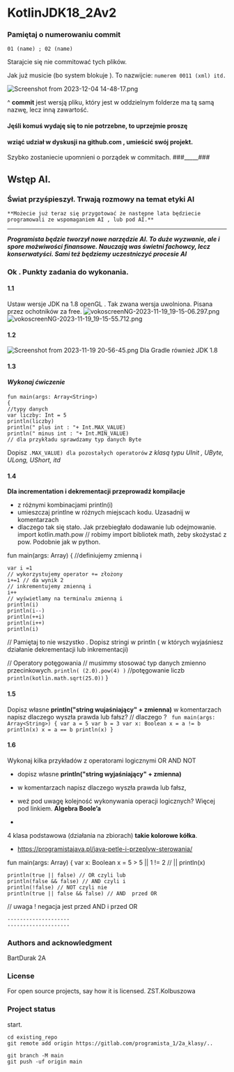 # KotlinJDK18_2Av2

### Pamiętaj o numerowaniu commit
`01 (name) ; 02 (name)`

Starajcie się nie commitować tych plików.
 
Jak już musicie (bo system blokuje ). 
To nazwijcie:
`numerem 0011 (xml) itd.`

![Screenshot from 2023-12-04 14-48-17.png](..%2F..%2F..%2F..%2FPictures%2FScreenshots%2FScreenshot%20from%202023-12-04%2014-48-17.png)

^ **commit** jest wersją pliku, który  jest w oddzielnym folderze
ma tą samą nazwę, lecz inną zawartość.
#### Jęśli komuś wydaję się to nie potrzebne, to uprzejmie proszę
#### wziąć udział w dyskusji na github.com , umieścić swój projekt.
Szybko zostaniecie upomnieni o porządek w commitach.
###_____###
## Wstęp AI. 
### Świat przyśpieszył. Trwają rozmowy na temat etyki AI
`**Możecie już teraz się przygotować że następne lata będziecie programowali
ze wspomaganiem AI , lub pod AI.**`
______
***Programista będzie tworzył nowe narzędzie
AI. To duże wyzwanie, ale i spore możwiwości finansowe. Nauczają was świetni fachowcy, lecz konserwatyści. Sami też będziemy uczestniczyć procesie AI***

### Ok . Punkty zadania do wykonania. 
#### 1.1
Ustaw wersje JDK na 1.8 openGL . Tak zwana wersja uwolniona. Pisana przez ochotników za free.
![vokoscreenNG-2023-11-19_19-15-06.297.png](src%2Fimage%2FvokoscreenNG-2023-11-19_19-15-06.297.png)
![vokoscreenNG-2023-11-19_19-15-55.712.png](src%2Fimage%2FvokoscreenNG-2023-11-19_19-15-55.712.png)
#### 1.2
![Screenshot from 2023-11-19 20-56-45.png](src%2Fimage%2FScreenshot%20from%202023-11-19%2020-56-45.png)
Dla Gradle również JDK 1.8
#### 1.3
#### *Wykonaj ćwiczenie*
````
fun main(args: Array<String>)
{
//typy danych
var liczby: Int = 5
println(liczby)
println(" plus int : "+ Int.MAX_VALUE)
println(" minus int : "+ Int.MIN_VALUE)
// dla przykładu sprawdzamy typ danych Byte
````
Dopisz
`.MAX_VALUE) dla pozostałych operatorów`
_z klasą typu UInit , UByte, ULong, UShort, itd_

#### 1.4
**Dla incrementation i dekrementacji przeprowadź kompilacje**
* z różnymi kombinacjami println(i)
* umieszczaj printlne w różnych miejscach kodu. Uzasadnij w komentarzach
* dlaczego tak się stało. Jak przebiegłało dodawanie lub odejmowanie.
  import kotlin.math.pow
  // robimy import bibliotek math, żeby skożystać z pow. Podobnie jak w python.

fun main(args: Array<String>)
{
//definiujemy zmienną i

    var i =1
    // wykorzystujemy operator += złożony
    i+=1 // da wynik 2
    // inkrementujemy zmienną i
    i++
    // wyświetlamy na terminalu zmienną i
    println(i)
    println(i--)
    println(++i)
    println(i++)
    println(i)
// Pamiętaj to nie wszystko . Dopisz stringi w println ( w których wyjaśniesz działanie dekrementacji lub inkrementacji)

// Operatory potęgowania
// musimmy stosować typ danych zmienno przecinkowych.
```println( (2.0).pow(4) )```
//potęgowanie liczb
```println(kotlin.math.sqrt(25.0))```
}

#### 1.5
Dopisz własne **println("string wujaśniający" + zmienna)**
w komentarzach napisz dlaczego wyszła prawda lub fałsz?
// dlaczego ?
`
fun main(args: Array<String>) {
var a = 5
var b = 3
var x: Boolean
x = a != b
println(x)
x = a == b
println(x)
}`

#### 1.6
Wykonaj kilka przykładów z operatorami logicznymi OR AND NOT

* dopisz własne **println("string wyjaśniający" + zmienna)**

* w komentarzach napisz dlaczego wyszła prawda lub fałsz,
* weź pod uwagę kolejność wykonywania operacji logicznych?
  Więcej pod linkiem.
  **Algebra Boole’a**
* 

4 klasa podstawowa (działania na zbiorach) **takie kolorowe kółka**.

* https://programistajava.pl/java-petle-i-przeplyw-sterowania/

fun main(args: Array<String>) {
var x: Boolean
x = 5 > 5 || 1 != 2 // ||
println(x)

    println(true || false) // OR czyli lub
    println(false && false) // AND czyli i
    println(!false) // NOT czyli nie
    println(true || false && false) // AND  przed OR
// uwaga ! negacja jest przed AND i przed OR

```
--------------------
--------------------
```

### Authors and acknowledgment
BartDurak 2A
### License
For open source projects, say how it is licensed.
ZST.Kolbuszowa
### Project status
start.
```
cd existing_repo
git remote add origin https://gitlab.com/programista_1/2a_klasy/..

git branch -M main
git push -uf origin main
```
